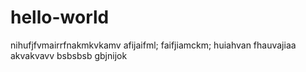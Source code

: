 # hello-world
nihufjfvmairrfnakmkvkamv
afijaifml;
faifjiamckm;
huiahvan
fhauvajiaa
akvakvavv
bsbsbsb
gbjnijok
